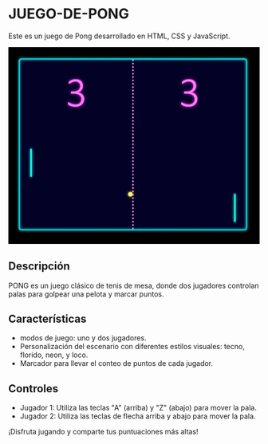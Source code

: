 # JUEGO-DE-PONG


Este es un juego de Pong desarrollado en HTML, CSS y JavaScript.

![Captura de pantalla_18-6-2024_103912_](https://github.com/GabrielNievesRamirez/JUEGO-DE-PONG/blob/main/Captura%20de%20pantalla_18-6-2024_103912_.jpeg?raw=true)






## Descripción

PONG es un juego clásico de tenis de mesa, donde dos jugadores controlan palas para golpear una pelota y marcar puntos.

## Características

- modos de juego: uno y dos jugadores.
- Personalización del escenario con diferentes estilos visuales: tecno, florido, neon, y loco.
- Marcador para llevar el conteo de puntos de cada jugador.

## Controles

- Jugador 1: Utiliza las teclas "A" (arriba) y "Z" (abajo) para mover la pala.
- Jugador 2: Utiliza las teclas de flecha arriba y abajo para mover la pala.

¡Disfruta jugando y comparte tus puntuaciones más altas!
